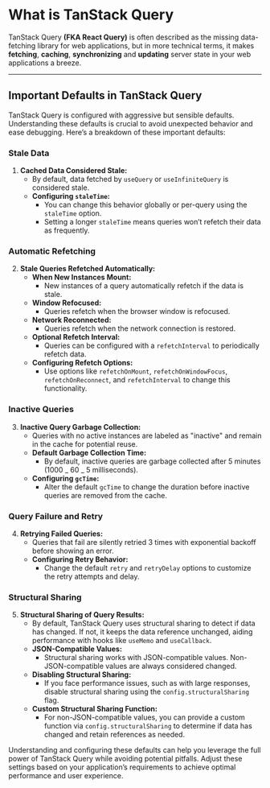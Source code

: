 # What is TanStack Query

TanStack Query **(FKA React Query)** is often described as the missing data-fetching library for web applications, but in more technical terms, it makes **fetching**, **caching**, **synchronizing** and **updating** server state in your web applications a breeze.

---

## Important Defaults in TanStack Query

TanStack Query is configured with aggressive but sensible defaults. Understanding these defaults is crucial to avoid unexpected behavior and ease debugging. Here’s a breakdown of these important defaults:

### Stale Data

1. **Cached Data Considered Stale:**
   - By default, data fetched by `useQuery` or `useInfiniteQuery` is considered stale.
   - **Configuring `staleTime`:**
     - You can change this behavior globally or per-query using the `staleTime` option.
     - Setting a longer `staleTime` means queries won’t refetch their data as frequently.

### Automatic Refetching

2. **Stale Queries Refetched Automatically:**
   - **When New Instances Mount:**
     - New instances of a query automatically refetch if the data is stale.
   - **Window Refocused:**
     - Queries refetch when the browser window is refocused.
   - **Network Reconnected:**
     - Queries refetch when the network connection is restored.
   - **Optional Refetch Interval:**
     - Queries can be configured with a `refetchInterval` to periodically refetch data.
   - **Configuring Refetch Options:**
     - Use options like `refetchOnMount`, `refetchOnWindowFocus`, `refetchOnReconnect`, and `refetchInterval` to change this functionality.

### Inactive Queries

3. **Inactive Query Garbage Collection:**
   - Queries with no active instances are labeled as "inactive" and remain in the cache for potential reuse.
   - **Default Garbage Collection Time:**
     - By default, inactive queries are garbage collected after 5 minutes (1000 _ 60 _ 5 milliseconds).
   - **Configuring `gcTime`:**
     - Alter the default `gcTime` to change the duration before inactive queries are removed from the cache.

### Query Failure and Retry

4. **Retrying Failed Queries:**
   - Queries that fail are silently retried 3 times with exponential backoff before showing an error.
   - **Configuring Retry Behavior:**
     - Change the default `retry` and `retryDelay` options to customize the retry attempts and delay.

### Structural Sharing

5. **Structural Sharing of Query Results:**
   - By default, TanStack Query uses structural sharing to detect if data has changed. If not, it keeps the data reference unchanged, aiding performance with hooks like `useMemo` and `useCallback`.
   - **JSON-Compatible Values:**
     - Structural sharing works with JSON-compatible values. Non-JSON-compatible values are always considered changed.
   - **Disabling Structural Sharing:**
     - If you face performance issues, such as with large responses, disable structural sharing using the `config.structuralSharing` flag.
   - **Custom Structural Sharing Function:**
     - For non-JSON-compatible values, you can provide a custom function via `config.structuralSharing` to determine if data has changed and retain references as needed.

Understanding and configuring these defaults can help you leverage the full power of TanStack Query while avoiding potential pitfalls. Adjust these settings based on your application’s requirements to achieve optimal performance and user experience.
